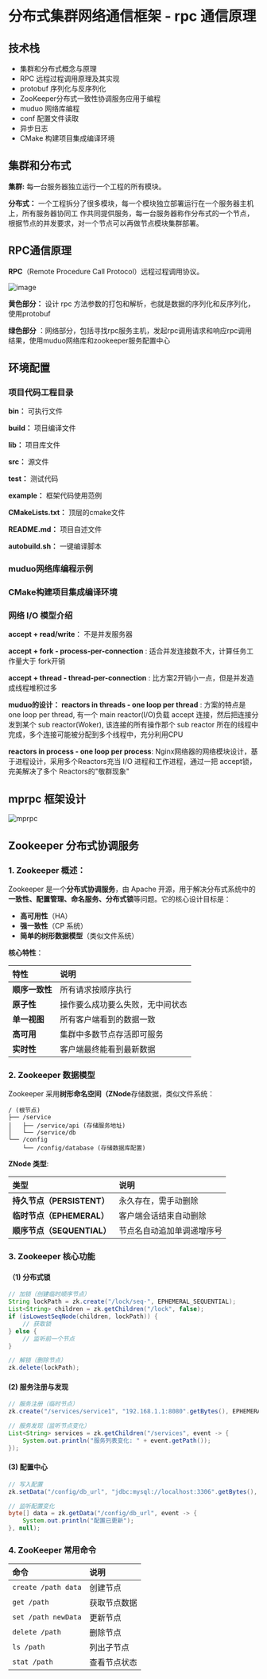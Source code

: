 # 分布式集群网络通信框架 - rpc 通信原理

## 技术栈

* 集群和分布式概念与原理
* RPC 远程过程调用原理及其实现
*  protobuf 序列化与反序列化
* ZooKeeper分布式一致性协调服务应用于编程
* muduo 网络库编程
* conf 配置文件读取
* 异步日志
* CMake 构建项目集成编译环境

## 集群和分布式

**集群:** 每一台服务器独立运行一个工程的所有模块。

**分布式：** 一个工程拆分了很多模块，每一个模块独立部署运行在一个服务器主机上，所有服务器协同工 作共同提供服务，每一台服务器称作分布式的一个节点，根据节点的并发要求，对一个节点可以再做节点模块集群部署。



## RPC通信原理

**RPC**（Remote Procedure Call Protocol）远程过程调用协议。

![image](/pic/image.png)

**黄色部分：** 设计 rpc 方法参数的打包和解析，也就是数据的序列化和反序列化，使用protobuf

**绿色部分** ：网络部分，包括寻找rpc服务主机，发起rpc调用请求和响应rpc调用结果，使用muduo网络库和zookeeper服务配置中心



## 环境配置

### 项目代码工程目录

 **bin：** 可执行文件 

 **build：** 项目编译文件

 **lib：** 项目库文件  

 **src：** 源文件 

 **test：** 测试代码

 **example：** 框架代码使用范例

 **CMakeLists.txt：** 顶层的cmake文件 

 **README.md：** 项目自述文件  

 **autobuild.sh：** 一键编译脚本

### muduo网络库编程示例

### CMake构建项目集成编译环境

### 网络 I/O 模型介绍

**accept + read/write**： 不是并发服务器

**accept + fork  -  process-per-connection** : 适合并发连接数不大，计算任务工作量大于 fork开销

**accept + thread  -  thread-per-connection** : 比方案2开销小一点，但是并发造成线程堆积过多

**muduo的设计： reactors in threads  -  one loop per thread** : 方案的特点是 one loop per thread, 有一个 main reactor(I/O)负载 accept 连接，然后把连接分发到某个 sub reactor(Woker), 该连接的所有操作那个 sub reactor 所在的线程中完成，多个连接可能被分配到多个线程中，充分利用CPU

**reactors in process  -  one loop per process**: Nginx网络器的网络模块设计，基于进程设计，采用多个Reactors充当 I/O 进程和工作进程，通过一把 accept锁，完美解决了多个 Reactors的"敬群现象"



## mprpc 框架设计

![mprpc](/pic/mprpc.png)



## Zookeeper 分布式协调服务

### 1. Zookeeper 概述：

Zookeeper 是一个**分布式协调服务**，由 Apache 开源，用于解决分布式系统中的**一致性、配置管理、命名服务、分布式锁**等问题。它的核心设计目标是：

- **高可用性**（HA）
- **强一致性**（CP 系统）
- **简单的树形数据模型**（类似文件系统）

 **核心特性**：

| 特性           | 说明                             |
| :------------- | :------------------------------- |
| **顺序一致性** | 所有请求按顺序执行               |
| **原子性**     | 操作要么成功要么失败，无中间状态 |
| **单一视图**   | 所有客户端看到的数据一致         |
| **高可用**     | 集群中多数节点存活即可服务       |
| **实时性**     | 客户端最终能看到最新数据         |

### 2. Zookeeper 数据模型

Zookeeper 采用**树形命名空间（ZNode**存储数据，类似文件系统：

```text
/ (根节点)
├── /service
│   ├── /service/api (存储服务地址)
│   └── /service/db
└── /config
    └── /config/database (存储数据库配置)
```

 **ZNode 类型**:

| 类型                       | 说明                       |
| :------------------------- | :------------------------- |
| **持久节点（PERSISTENT）** | 永久存在，需手动删除       |
| **临时节点（EPHEMERAL）**  | 客户端会话结束自动删除     |
| **顺序节点（SEQUENTIAL）** | 节点名自动追加单调递增序号 |

### 3. Zookeeper 核心功能

#### （1) 分布式锁

```java
// 加锁（创建临时顺序节点）
String lockPath = zk.create("/lock/seq-", EPHEMERAL_SEQUENTIAL);
List<String> children = zk.getChildren("/lock", false);
if (isLowestSeqNode(children, lockPath)) {
    // 获取锁
} else {
    // 监听前一个节点
}

// 解锁（删除节点）
zk.delete(lockPath);
```

#### (2) 服务注册与发现

```java
// 服务注册（临时节点）
zk.create("/services/service1", "192.168.1.1:8080".getBytes(), EPHEMERAL);

// 服务发现（监听节点变化）
List<String> services = zk.getChildren("/services", event -> {
    System.out.println("服务列表变化: " + event.getPath());
});
```

#### (3) 配置中心

```java
// 写入配置
zk.setData("/config/db_url", "jdbc:mysql://localhost:3306".getBytes(), -1);

// 监听配置变化
byte[] data = zk.getData("/config/db_url", event -> {
    System.out.println("配置已更新");
}, null);
```

###  4. ZooKeeper 常用命令

| 命令                | 说明         |
| :------------------ | :----------- |
| `create /path data` | 创建节点     |
| `get /path`         | 获取节点数据 |
| `set /path newData` | 更新节点     |
| `delete /path`      | 删除节点     |
| `ls /path`          | 列出子节点   |
| `stat /path`        | 查看节点状态 |
